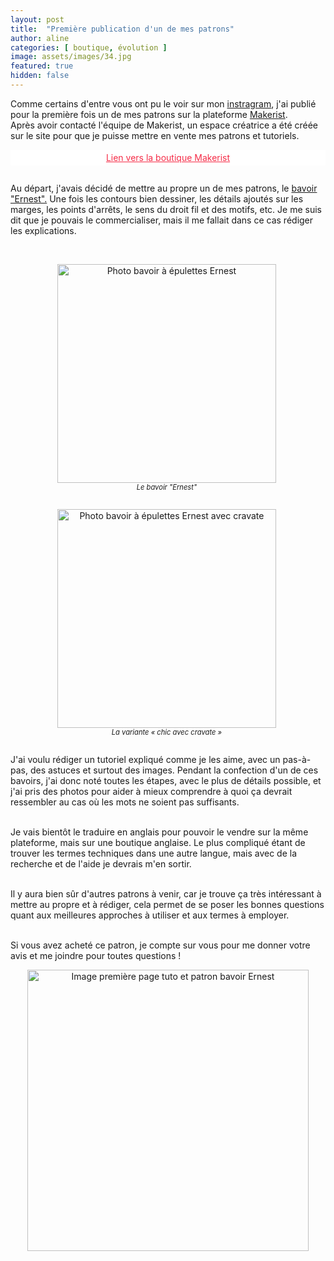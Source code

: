 ```yaml
---
layout: post
title:  "Première publication d'un de mes patrons"
author: aline
categories: [ boutique, évolution ]
image: assets/images/34.jpg
featured: true
hidden: false
---
```


Comme certains d'entre vous ont pu le voir sur mon <a href="https://www.instagram.com/aline_delvalle" target="_blank">instragram</a>, j'ai publié pour la première fois un de mes patrons sur la plateforme <a href="https://www.makerist.fr" target="_blank">Makerist</a>.<br>Après avoir contacté l'équipe de Makerist, un espace créatrice a été créée sur le site pour que je puisse mettre en vente mes patrons et tutoriels.

<a class="makerist-link" style="
    background-color: white;
    margin-bottom: 2em;
    display: block;
    text-align: center;
    color: #f52c47;
    padding: .3em;" href="https://www.makerist.fr/users/tout_nouveau_tout_beau_fr" target="_blank">Lien vers la boutique Makerist</a>

Au départ, j'avais décidé de mettre au propre un de mes patrons, le <a href="https://www.etsy.com/fr/listing/759761705/bavoir-elastique-avec-epaulettes-et-2" target="_blank">bavoir "Ernest".</a> Une fois les contours bien dessiner, les détails ajoutés sur les marges, les points d'arrêts, le sens du droit fil et des motifs, etc. Je me suis dit que je pouvais le commercialiser, mais il me fallait dans ce cas rédiger les explications.<br><br>

<div float="left" style="text-align:center">
    <p style="display: inline-block; margin-right:.3em;"><img src="{{ site.url }}{{ site.baseurl }}/assets/images/35.jpg" width="350" alt="Photo bavoir à épulettes Ernest"/><em style="display:block; font-size: .8em">Le bavoir "Ernest"</em></p>
    <p style="display: inline-block; margin-right:.3em;"><img src="{{ site.url }}{{ site.baseurl }}/assets/images/36.jpg" width="350" alt="Photo bavoir à épulettes Ernest avec cravate"/><em style="display:block; font-size: .8em">La variante « chic avec cravate »</em></p>
</div>

J'ai voulu rédiger un tutoriel expliqué comme je les aime, avec un pas-à-pas, des astuces et surtout des images. Pendant la confection d'un de ces bavoirs, j'ai donc noté toutes les étapes, avec le plus de détails possible, et j'ai pris des photos pour aider à mieux comprendre à quoi ça devrait ressembler au cas où les mots ne soient pas suffisants.<br><br>

Je vais bientôt le traduire en anglais pour pouvoir le vendre sur la même plateforme, mais sur une boutique anglaise. Le plus compliqué étant de trouver les termes techniques dans une autre langue, mais avec de la recherche et de l'aide je devrais m'en sortir.<br><br>

Il y aura bien sûr d'autres patrons à venir, car je trouve ça très intéressant à mettre au propre et à rédiger, cela permet de se poser les bonnes questions quant aux meilleures approches à utiliser et aux termes à employer.<br><br>

Si vous avez acheté ce patron, je compte sur vous pour me donner votre avis et me joindre pour toutes questions !<br>

<p style="text-align:center"><a href="https://www.makerist.fr/patterns/le-bavoir-ernest-et-sa-variante-chic-avec-cravate" target="_blank"><img src="{{ site.url }}{{ site.baseurl }}/assets/images/Bavoir_Ernest_promo.png" width="450" alt="Image première page tuto et patron bavoir Ernest"/></a></p>

